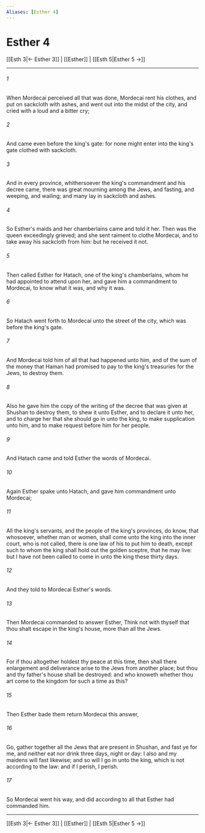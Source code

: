 ```yaml
---
Aliases: [Esther 4]
---
```

# Esther 4

[[Esth 3|← Esther 3]] | [[Esther]] | [[Esth 5|Esther 5 →]]
***



###### 1 
When Mordecai perceived all that was done, Mordecai rent his clothes, and put on sackcloth with ashes, and went out into the midst of the city, and cried with a loud and a bitter cry; 

###### 2 
And came even before the king's gate: for none might enter into the king's gate clothed with sackcloth. 

###### 3 
And in every province, whithersoever the king's commandment and his decree came, there was great mourning among the Jews, and fasting, and weeping, and wailing; and many lay in sackcloth and ashes. 

###### 4 
So Esther's maids and her chamberlains came and told it her. Then was the queen exceedingly grieved; and she sent raiment to clothe Mordecai, and to take away his sackcloth from him: but he received it not. 

###### 5 
Then called Esther for Hatach, one of the king's chamberlains, whom he had appointed to attend upon her, and gave him a commandment to Mordecai, to know what it was, and why it was. 

###### 6 
So Hatach went forth to Mordecai unto the street of the city, which was before the king's gate. 

###### 7 
And Mordecai told him of all that had happened unto him, and of the sum of the money that Haman had promised to pay to the king's treasuries for the Jews, to destroy them. 

###### 8 
Also he gave him the copy of the writing of the decree that was given at Shushan to destroy them, to shew it unto Esther, and to declare it unto her, and to charge her that she should go in unto the king, to make supplication unto him, and to make request before him for her people. 

###### 9 
And Hatach came and told Esther the words of Mordecai. 

###### 10 
Again Esther spake unto Hatach, and gave him commandment unto Mordecai; 

###### 11 
All the king's servants, and the people of the king's provinces, do know, that whosoever, whether man or women, shall come unto the king into the inner court, who is not called, there is one law of his to put him to death, except such to whom the king shall hold out the golden sceptre, that he may live: but I have not been called to come in unto the king these thirty days. 

###### 12 
And they told to Mordecai Esther's words. 

###### 13 
Then Mordecai commanded to answer Esther, Think not with thyself that thou shalt escape in the king's house, more than all the Jews. 

###### 14 
For if thou altogether holdest thy peace at this time, then shall there enlargement and deliverance arise to the Jews from another place; but thou and thy father's house shall be destroyed: and who knoweth whether thou art come to the kingdom for such a time as this? 

###### 15 
Then Esther bade them return Mordecai this answer, 

###### 16 
Go, gather together all the Jews that are present in Shushan, and fast ye for me, and neither eat nor drink three days, night or day: I also and my maidens will fast likewise; and so will I go in unto the king, which is not according to the law: and if I perish, I perish. 

###### 17 
So Mordecai went his way, and did according to all that Esther had commanded him.

***
[[Esth 3|← Esther 3]] | [[Esther]] | [[Esth 5|Esther 5 →]]
